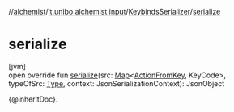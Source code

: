 //[alchemist](../../../index.md)/[it.unibo.alchemist.input](../index.md)/[KeybindsSerializer](index.md)/[serialize](serialize.md)

# serialize

[jvm]\
open override fun [serialize](serialize.md)(src: [Map](https://kotlinlang.org/api/latest/jvm/stdlib/kotlin.collections/-map/index.html)<[ActionFromKey](../-action-from-key/index.md), KeyCode>, typeOfSrc: [Type](https://docs.oracle.com/javase/8/docs/api/java/lang/reflect/Type.html), context: JsonSerializationContext): JsonObject

{@inheritDoc}.
